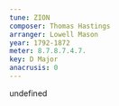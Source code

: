 ```yaml
---
tune: ZION
composer: Thomas Hastings
arranger: Lowell Mason
year: 1792-1872
meter: 8.7.8.7.4.7.
key: D Major
anacrusis: 0
---
```

undefined